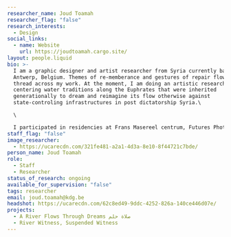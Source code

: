 ```yaml
---
researcher_name: Joud Toamah
researcher_flag: "false"
research_interests:
  - Design
social_links:
  - name: Website
    url: https://joudtoamah.cargo.site/
layout: people.liquid
bio: >-
  I am a graphic designer and artist researcher from Syria currently based in
  Antwerp, Belgium. Themes of re-memberance and gestures of repair flow as a red
  thread across my work. At the moment, I am doing an artistic research
  centering water traditions along the Euphrates that were inherited
  generationally to dream and reimagine its flow otherwise against
  state-controling infrastructures in post dictatorship Syria.\

  \

  I participated in residencies at Frans Masereel centrum, Futures Photography and Morpho. My work has been presented at Photoforumpasquart, Fomu Museum of Photography, Beursschouwburg, Globe Aroma and Constant.
staff_flag: "false"
image_researcher:
  - https://ucarecdn.com/321fe481-a2a1-4d3a-8e10-8f44721c7bde/
person_name: Joud Toamah
role:
  - Staff
  - Researcher
status_of_research: ongoing
available_for_supervision: "false"
tags: researcher
email: joud.toamah@kdg.be
headshot: https://ucarecdn.com/62c8ed49-9ddc-4252-826a-140ce446d07e/
projects:
  - A River Flows Through Dreams صلاة حلم
  - River Witness, Suspended Witness
---
```

